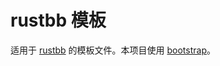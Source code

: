 # rustbb 模板

适用于 [rustbb](https://github.com/axumbb/rustbb) 的模板文件。本项目使用 [bootstrap](https://getbootstrap.com)。
